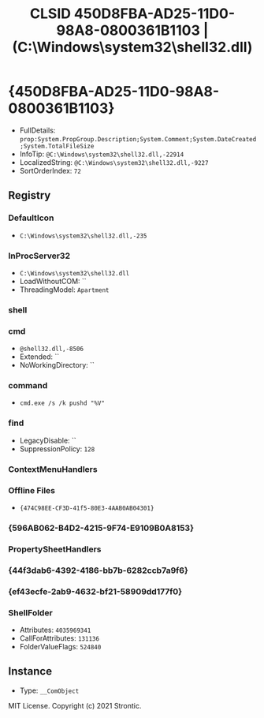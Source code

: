 ﻿---
title: "CLSID 450D8FBA-AD25-11D0-98A8-0800361B1103 | (C:\\Windows\\system32\\shell32.dll)"
excerpt: What is COM-Object CLSID 450D8FBA-AD25-11D0-98A8-0800361B1103?
---

# {450D8FBA-AD25-11D0-98A8-0800361B1103}

* FullDetails: `prop:System.PropGroup.Description;System.Comment;System.DateCreated;System.TotalFileSize`
* InfoTip: `@C:\Windows\system32\shell32.dll,-22914`
* LocalizedString: `@C:\Windows\system32\shell32.dll,-9227`
* SortOrderIndex: `72`

## Registry


### DefaultIcon

* `C:\Windows\system32\shell32.dll,-235`

### InProcServer32

* `C:\Windows\system32\shell32.dll`
* LoadWithoutCOM: ``
* ThreadingModel: `Apartment`

### shell


### cmd

* `@shell32.dll,-8506`
* Extended: ``
* NoWorkingDirectory: ``

### command

* `cmd.exe /s /k pushd "%V"`

### find

* LegacyDisable: ``
* SuppressionPolicy: `128`

### ContextMenuHandlers


### Offline Files

* `{474C98EE-CF3D-41f5-80E3-4AAB0AB04301}`

### {596AB062-B4D2-4215-9F74-E9109B0A8153}


### PropertySheetHandlers


### {44f3dab6-4392-4186-bb7b-6282ccb7a9f6}


### {ef43ecfe-2ab9-4632-bf21-58909dd177f0}


### ShellFolder

* Attributes: `4035969341`
* CallForAttributes: `131136`
* FolderValueFlags: `524840`

## Instance

* Type: `__ComObject`

MIT License. Copyright (c) 2021 Strontic.


